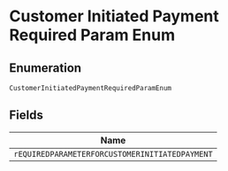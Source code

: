 
# Customer Initiated Payment Required Param Enum

## Enumeration

`CustomerInitiatedPaymentRequiredParamEnum`

## Fields

| Name |
|  --- |
| `rEQUIREDPARAMETERFORCUSTOMERINITIATEDPAYMENT` |

